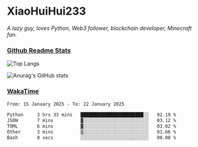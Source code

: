 # XiaoHuiHui233

*A lazy guy, loves Python, Web3 follower, blockchain developer, Minecraft fan.*

### [Github Readme Stats](https://github.com/anuraghazra/github-readme-stats)

![Top Langs](https://github-readme-stats.vercel.app/api/top-langs/?username=XiaoHuiHui233&layout=compact&theme=github_dark)

![Anurag's GitHub stats](https://github-readme-stats.vercel.app/api?username=XiaoHuiHui233&show_icons=true&theme=github_dark)

### [WakaTime](https://wakatime.com)

<!--START_SECTION:waka-->

```txt
From: 15 January 2025 - To: 22 January 2025

Python     3 hrs 33 mins   ███████████████████████░░   92.19 %
JSON       7 mins          ▓░░░░░░░░░░░░░░░░░░░░░░░░   03.12 %
TOML       6 mins          ▓░░░░░░░░░░░░░░░░░░░░░░░░   03.02 %
Other      3 mins          ▒░░░░░░░░░░░░░░░░░░░░░░░░   01.66 %
Bash       0 secs          ░░░░░░░░░░░░░░░░░░░░░░░░░   00.00 %
```

<!--END_SECTION:waka-->

